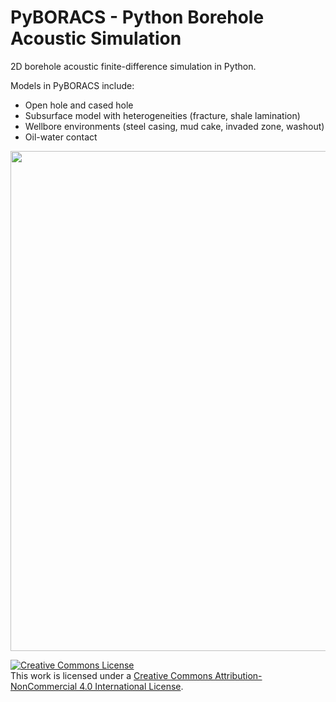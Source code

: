 # PyBORACS - Python Borehole Acoustic Simulation

2D borehole acoustic finite-difference simulation in Python. 

Models in PyBORACS include:
* Open hole and cased hole
* Subsurface model with heterogeneities (fracture, shale lamination)
* Wellbore environments (steel casing, mud cake, invaded zone, washout)
* Oil-water contact

<div>
<img src="https://user-images.githubusercontent.com/51282928/129763393-48975d22-5941-4398-bfe4-4aebbd88f695.png" width="800"/>
</div>

<a rel="license" href="http://creativecommons.org/licenses/by-nc/4.0/"><img alt="Creative Commons License" style="border-width:0" src="https://i.creativecommons.org/l/by-nc/4.0/88x31.png" /></a><br />This work is licensed under a <a rel="license" href="http://creativecommons.org/licenses/by-nc/4.0/">Creative Commons Attribution-NonCommercial 4.0 International License</a>.
